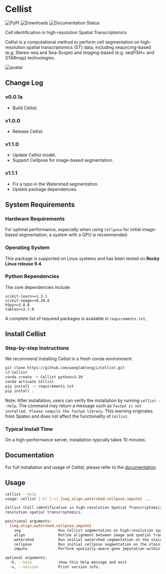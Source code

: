# Cellist

![PyPI](https://img.shields.io/pypi/v/cellist)
![Downloads](https://pepy.tech/badge/cellist)
![Documentation Status](https://readthedocs.org/projects/cellist/badge/?version=latest)

Cell identification in high-resolution Spatial Transcriptomics

Cellist is a computational method to perform cell segmentation on high-resolution spatial transcriptomics (ST) data, including sequncing-based (e.g. Stereo-seq and Seq-Scope) and imaging-based (e.g. seqFISH+ and STARmap) technologies.

![avatar](docs/_static/img/Cellist_workflow.png)

## Change Log
### v0.0.1a
* Build Cellist.
### v1.0.0
* Release Cellist.
### v1.1.0
* Update Cellist model.
* Support Cellpose for image-based segmentation.
### v1.1.1
* Fix a typo in the Watershed segmentation.
* Update package dependencies.

## System Requirements
### Hardware Requirements
For optimal performance, especially when using `Cellpose` for initial image-based segmentation, a system with a GPU is recommended.

### Operating System
This package is supported on Linux systems and has been tested on **Rocky Linux release 9.4**.

### Python Rependencies
The core dependencies include:
```
scikit-learn>=1.3.1
scikit-image>=0.20.0
h5py>=3.8.0
tables>=3.7.0
```
A complete list of required packages is available in `requirements.txt`.

## Install Cellist
### Step-by-step Instructions
We recommend installing Cellist in a fresh conda environment:
```bash
git clone https://github.com/wanglabtongji/Cellist.git
cd Cellist
conda create -n Cellist python=3.10
conda activate Cellist
pip install -r requirements.txt
pip install .
```
Note: After installation, users can verify the installation by running `cellist --help`. The command may return a message such as `fastpd is not installed. Please compile the fastpd library`. This warning originates from Spateo and does not affect the functionality of `Cellist`.

### Typical Install Time
On a high-performance server, installation typically takes 10 minutes.

## Documentation
For full installation and usage of Cellist, please refer to the [documentation](https://cellist.readthedocs.io/en/latest/).

## Usage
```bash
cellist --help
usage: cellist [-h] [-v] {seg,align,watershed,cellpose,impute} ...

Cellist (Cell identification in high-resolution Spatial Transcriptomics) is a cell segmentation tool for high-
resolution spatial transcriptomics.

positional arguments:
  {seg,align,watershed,cellpose,impute}
    seg                 Run Cellist segmentation on high-resolution spatial transcriptomics.
    align               Refine alignment between image and spatial transcriptomics.
    watershed           Run initial watershed segmentation on the staining image.
    cellpose            Run initial cellpose segmentation on the staining image.
    impute              Perform spatially-aware gene imputation within each cluster.

optional arguments:
  -h, --help            show this help message and exit
  -v, --version         Print version info.
```
